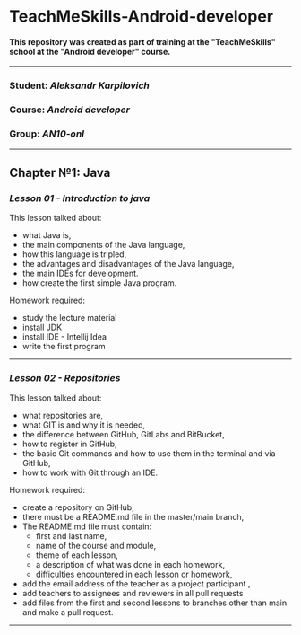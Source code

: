 # TeachMeSkills-Android-developer

#### This repository was created as part of training at the "TeachMeSkills" school at the "Android developer" course.
___

### Student: ___Aleksandr Karpilovich___
### Course: ___Android developer___
### Group: ___AN10-onl___
___

## Chapter №1: Java

### ___Lesson 01 - Introduction to java___
This lesson talked about:
* what Java is,
* the main components of the Java language,
* how this language is tripled,
* the advantages and disadvantages of the Java language,
* the main IDEs for development.
* how create the first simple Java program.

Homework required:
* study the lecture material
* install JDK
* install IDE - Intellij Idea
* write the first program
___

### ___Lesson 02 - Repositories___ 
This lesson talked about:
* what repositories are,
* what GIT is and why it is needed,
* the difference between GitHub, GitLabs and BitBucket,
* how to register in GitHub,
* the basic Git commands and how to use them in the terminal and via GitHub,
* how to work with Git through an IDE.

Homework required:
* create a repository on GitHub,
* there must be a README.md file in the master/main branch,
* The README.md file must contain:
  * first and last name,
  * name of the course and module, 
  * theme of each lesson, 
  * a description of what was done in each homework,
  * difficulties encountered in each lesson or homework,
* add the email address of the teacher as a project participant ,
* add teachers to assignees and reviewers in all pull requests 
* add files from the first and second lessons to branches other than main and make a pull request.
___